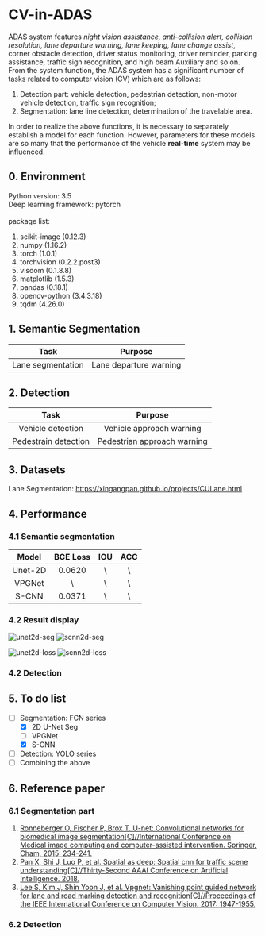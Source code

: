 # CV-in-ADAS

ADAS system features *night vision assistance, anti-collision alert, collision resolution, lane departure warning, lane keeping, lane change assist*, corner obstacle detection, driver status monitoring, driver reminder, parking assistance, traffic sign recognition, and high beam Auxiliary and so on.</br>
From the system function, the ADAS system has a significant number of tasks related to computer vision (CV) which are as follows:
1. Detection part: vehicle detection, pedestrian detection, non-motor vehicle detection, traffic sign recognition;
2. Segmentation: lane line detection, determination of the travelable area.

In order to realize the above functions, it is necessary to separately establish a model for each function. However, parameters for these models are so many that the performance of the vehicle **real-time** system may be influenced.</br>
## 0. Environment
Python version: 3.5</br>
Deep learning framework: pytorch</br></br>
package list:
1. scikit-image (0.12.3)
2. numpy (1.16.2)
3. torch (1.0.1)
4. torchvision (0.2.2.post3)
5. visdom (0.1.8.8)
6. matplotlib (1.5.3)
7. pandas (0.18.1)
8. opencv-python (3.4.3.18)
9. tqdm (4.26.0)
## 1. Semantic Segmentation
| Task | Purpose |
| :--: | :--: |
| Lane segmentation | Lane departure warning |
## 2. Detection
| Task | Purpose |
| :--: | :--: |
| Vehicle detection | Vehicle approach warning |
| Pedestrain detection | Pedestrian approach warning |
## 3. Datasets
Lane Segmentation: https://xingangpan.github.io/projects/CULane.html
## 4. Performance
### 4.1 Semantic segmentation
| Model | BCE Loss | IOU | ACC |
| :--: | :--: | :--: | :--: |
| Unet-2D | 0.0620 | \ | \ |
| VPGNet | \ | \ | \ |
| S-CNN | 0.0371 | \ | \ |
### 4.2 Result display
![unet2d-seg](https://github.com/mjDelta/CV-in-ADAS/blob/master/img/seg_unet2d.png)
![scnn2d-seg](https://github.com/mjDelta/CV-in-ADAS/blob/master/img/seg_scnn.png)

![unet2d-loss](https://github.com/mjDelta/CV-in-ADAS/blob/master/img/loss_unet.png)
![scnn2d-loss](https://github.com/mjDelta/CV-in-ADAS/blob/master/img/loss_scnn.png)

### 4.2 Detection
## 5. To do list
- [ ] Segmentation: FCN series
  - [x] 2D U-Net Seg
  - [ ] VPGNet
  - [x] S-CNN
- [ ] Detection: YOLO series
- [ ] Combining the above
## 6. Reference paper
### 6.1 Segmentation part
1. [Ronneberger O, Fischer P, Brox T. U-net: Convolutional networks for biomedical image segmentation[C]//International Conference on Medical image computing and computer-assisted intervention. Springer, Cham, 2015: 234-241.](https://arxiv.org/abs/1505.04597)
2. [Pan X, Shi J, Luo P, et al. Spatial as deep: Spatial cnn for traffic scene understanding[C]//Thirty-Second AAAI Conference on Artificial Intelligence. 2018.](https://arxiv.org/abs/1712.06080)
3. [Lee S, Kim J, Shin Yoon J, et al. Vpgnet: Vanishing point guided network for lane and road marking detection and recognition[C]//Proceedings of the IEEE International Conference on Computer Vision. 2017: 1947-1955.](https://arxiv.org/abs/1710.06288)
### 6.2 Detection
